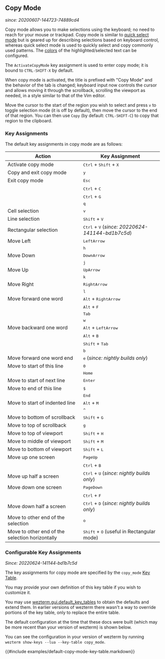 ## Copy Mode

*since: 20200607-144723-74889cd4*

Copy mode allows you to make selections using the keyboard; no need to reach
for your mouse or trackpad.  Copy mode is similar to [quick select
  mode](quickselect.md) but is geared up for describing selections based on
keyboard control, whereas quick select mode is used to quickly select and
copy commonly used patterns. The [colors](config/appearance.md#defining-your-own-colors)
of the highlighted/selected text can be configured.

The `ActivateCopyMode` key assignment is used to enter copy mode; it is
bound to `CTRL-SHIFT-X` by default.

When copy mode is activated, the title is prefixed with "Copy Mode" and
the behavior of the tab is changed; keyboard input now controls the
cursor and allows moving it through the scrollback, scrolling the viewport
as needed, in a style similar to that of the Vim editor.

Move the cursor to the start of the region you wish to select and press `v` to
toggle selection mode (it is off by default), then move the cursor to the end
of that region.  You can then use `Copy` (by default: `CTRL-SHIFT-C`) to copy
that region to the clipboard.

### Key Assignments

The default key assignments in copy mode are as follows:

| Action  |  Key Assignment |
|---------|-------------------|
| Activate copy mode | <kbd>Ctrl</kbd> + <kbd>Shift</kbd> + <kbd>X</kbd> |
| Copy and exit copy mode | <kbd>y</kbd> |
| Exit copy mode | <kbd>Esc</kbd>      |
|                | <kbd>Ctrl</kbd> + <kbd>C</kbd>   |
|                | <kbd>Ctrl</kbd> + <kbd>G</kbd>   |
|                | <kbd>q</kbd>        |
| Cell selection | <kbd>v</kbd> |
| Line selection | <kbd>Shift</kbd> + <kbd>V</kbd> |
| Rectangular selection | <kbd>Ctrl</kbd> + <kbd>V</kbd> (*since: 20220624-141144-bd1b7c5d*)|
| Move Left      | <kbd>LeftArrow</kbd> |
|                | <kbd>h</kbd>        |
| Move Down      | <kbd>DownArrow</kbd> |
|                | <kbd>j</kbd>        |
| Move Up        | <kbd>UpArrow</kbd>  |
|                | <kbd>k</kbd>        |
| Move Right     | <kbd>RightArrow</kbd> |
|                | <kbd>l</kbd>         |
| Move forward one word | <kbd>Alt</kbd> + <kbd>RightArrow</kbd> |
|                       | <kbd>Alt</kbd> + <kbd>F</kbd>          |
|                       | <kbd>Tab</kbd>            |
|                       | <kbd>w</kbd>              |
| Move backward one word| <kbd>Alt</kbd> + <kbd>LeftArrow</kbd> |
|                       | <kbd>Alt</kbd> + <kbd>B</kbd>         |
|                       | <kbd>Shift</kbd> + <kbd>Tab</kbd>     |
|                       | <kbd>b</kbd>             |
| Move forward one word end    | <kbd>e</kbd> (*since: nightly builds only*)|
| Move to start of this line     | <kbd>0</kbd> |
|                                | <kbd>Home</kbd> |
| Move to start of next line     | <kbd>Enter</kbd> |
| Move to end of this line       | <kbd>$</kbd> |
|                                | <kbd>End</kbd> |
| Move to start of indented line | <kbd>Alt</kbd> + <kbd>M</kbd> |
|                                | <kbd>^</kbd> |
| Move to bottom of scrollback   | <kbd>Shift</kbd> + <kbd>G</kbd> |
| Move to top of scrollback      | <kbd>g</kbd> |
| Move to top of viewport        | <kbd>Shift</kbd> + <kbd>H</kbd> |
| Move to middle of viewport     | <kbd>Shift</kbd> + <kbd>M</kbd> |
| Move to bottom of viewport     | <kbd>Shift</kbd> + <kbd>L</kbd> |
| Move up one screen             | <kbd>PageUp</kbd> |
|                                | <kbd>Ctrl</kbd> + <kbd>B</kbd> |
| Move up half a screen          | <kbd>Ctrl</kbd> + <kbd>U</kbd> (*since: nightly builds only*)|
| Move down one screen           | <kbd>PageDown</kbd> |
|                                | <kbd>Ctrl</kbd> + <kbd>F</kbd>   |
| Move down half a screen        | <kbd>Ctrl</kbd> + <kbd>D</kbd> (*since: nightly builds only*)|
| Move to other end of the selection| <kbd>o</kbd> |
| Move to other end of the selection horizontally| <kbd>Shift</kbd> + <kbd>O</kbd> (useful in Rectangular mode) |

### Configurable Key Assignments

*Since: 20220624-141144-bd1b7c5d*

The key assignments for copy mode are specified by the `copy_mode` [Key Table](config/key-tables.md).

You may provide your own definition of this key table if you wish to customize
it.

You may use
[wezterm.gui.default_key_tables](config/lua/wezterm.gui/default_key_tables.md)
to obtain the defaults and extend them. In earlier versions of wezterm there
wasn't a way to override portions of the key table, only to replace the entire
table.

The default configuration at the time that these docs were built (which
may be more recent than your version of wezterm) is shown below.

You can see the configuration in your version of wezterm by running
`wezterm show-keys --lua --key-table copy_mode`.

{{#include examples/default-copy-mode-key-table.markdown}}
